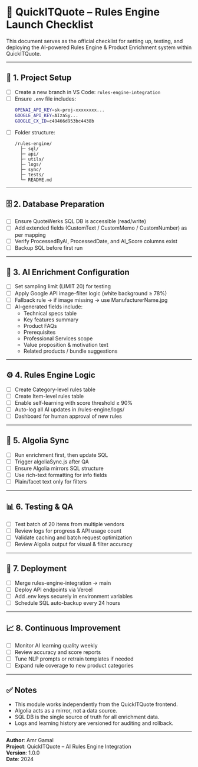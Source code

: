 # 🚀 QuickITQuote – Rules Engine Launch Checklist

This document serves as the official checklist for setting up, testing, and deploying the AI-powered Rules Engine & Product Enrichment system within QuickITQuote.

---

## 🧩 1. Project Setup

- [ ] Create a new branch in VS Code: `rules-engine-integration`
- [ ] Ensure `.env` file includes:
  ```bash
  OPENAI_API_KEY=sk-proj-xxxxxxxx...
  GOOGLE_API_KEY=AIzaSy...
  GOOGLE_CX_ID=c49466d953bc4438b
  ```
- [ ] Folder structure:
  ```
  /rules-engine/
    ├─ sql/
    ├─ api/
    ├─ utils/
    ├─ logs/
    ├─ sync/
    ├─ tests/
    └─ README.md
  ```

---

## 🗄️ 2. Database Preparation

- [ ] Ensure QuoteWerks SQL DB is accessible (read/write)
- [ ] Add extended fields (CustomText / CustomMemo / CustomNumber) as per mapping
- [ ] Verify ProcessedByAI, ProcessedDate, and AI_Score columns exist
- [ ] Backup SQL before first run

---

## 🧠 3. AI Enrichment Configuration

- [ ] Set sampling limit (LIMIT 20) for testing
- [ ] Apply Google API image-filter logic (white background ≥ 78%)
- [ ] Fallback rule → if image missing → use ManufacturerName.jpg
- [ ] AI-generated fields include:
  - Technical specs table
  - Key features summary
  - Product FAQs
  - Prerequisites
  - Professional Services scope
  - Value proposition & motivation text
  - Related products / bundle suggestions

---

## ⚙️ 4. Rules Engine Logic

- [ ] Create Category-level rules table
- [ ] Create Item-level rules table
- [ ] Enable self-learning with score threshold ≥ 90%
- [ ] Auto-log all AI updates in /rules-engine/logs/
- [ ] Dashboard for human approval of new rules

---

## 🔄 5. Algolia Sync

- [ ] Run enrichment first, then update SQL
- [ ] Trigger algoliaSync.js after QA
- [ ] Ensure Algolia mirrors SQL structure
- [ ] Use rich-text formatting for info fields
- [ ] Plain/facet text only for filters

---

## 📊 6. Testing & QA

- [ ] Test batch of 20 items from multiple vendors
- [ ] Review logs for progress & API usage count
- [ ] Validate caching and batch request optimization
- [ ] Review Algolia output for visual & filter accuracy

---

## 🧩 7. Deployment

- [ ] Merge rules-engine-integration → main
- [ ] Deploy API endpoints via Vercel
- [ ] Add .env keys securely in environment variables
- [ ] Schedule SQL auto-backup every 24 hours

---

## 📈 8. Continuous Improvement

- [ ] Monitor AI learning quality weekly
- [ ] Review accuracy and score reports
- [ ] Tune NLP prompts or retrain templates if needed
- [ ] Expand rule coverage to new product categories

---

## ✅ Notes

- This module works independently from the QuickITQuote frontend.
- Algolia acts as a mirror, not a data source.
- SQL DB is the single source of truth for all enrichment data.
- Logs and learning history are versioned for auditing and rollback.

---

**Author**: Amr Gamal  
**Project**: QuickITQuote – AI Rules Engine Integration  
**Version**: 1.0.0  
**Date**: 2024
